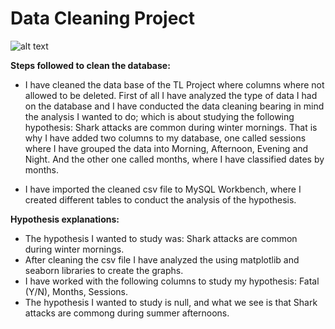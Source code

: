 # Data Cleaning Project

![alt text](https://animalsake.com/wp-content/uploads/2020/05/gerald-schombs-GBDkr3k96DE-unsplash-scaled.jpg)


**Steps followed to clean the database:**

+ I have cleaned the data base of the TL Project where columns where not allowed to be deleted. 
First of all I have analyzed the type of data I had on the database and I have conducted the data cleaning bearing in mind the analysis I wanted to do; which is about studying the following hypothesis: Shark attacks are common during winter mornings. 
That is why I have added two columns to my database, one called sessions where I have grouped the data into Morning, Afternoon, Evening and Night. And the other one called months, where I have classified dates by months.

+ I have imported the cleaned csv file to MySQL Workbench, where I created different tables to conduct the analysis of the hypothesis. 

**Hypothesis explanations:**
+ The hypothesis I wanted to study was: Shark attacks are common during winter mornings. 
+ After cleaning the csv file I have analyzed the using matplotlib and seaborn libraries to create the graphs. 
+ I have worked with the following columns to study my hypothesis: Fatal (Y/N), Months, Sessions. 
+ The hypothesis I wanted to study is null, and what we see is that Shark attacks are commong during summer afternoons. 
